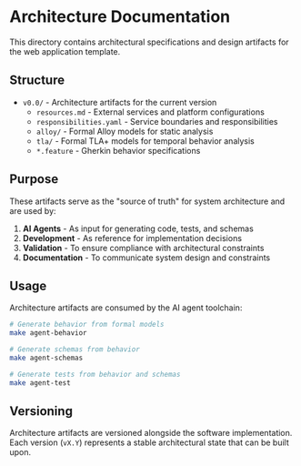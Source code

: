 # Architecture Documentation

This directory contains architectural specifications and design artifacts for the web application template.

## Structure

- `v0.0/` - Architecture artifacts for the current version
  - `resources.md` - External services and platform configurations
  - `responsibilities.yaml` - Service boundaries and responsibilities
  - `alloy/` - Formal Alloy models for static analysis
  - `tla/` - Formal TLA+ models for temporal behavior analysis
  - `*.feature` - Gherkin behavior specifications

## Purpose

These artifacts serve as the "source of truth" for system architecture and are used by:

1. **AI Agents** - As input for generating code, tests, and schemas
2. **Development** - As reference for implementation decisions
3. **Validation** - To ensure compliance with architectural constraints
4. **Documentation** - To communicate system design and constraints

## Usage

Architecture artifacts are consumed by the AI agent toolchain:

```bash
# Generate behavior from formal models
make agent-behavior

# Generate schemas from behavior
make agent-schemas

# Generate tests from behavior and schemas
make agent-test
```

## Versioning

Architecture artifacts are versioned alongside the software implementation. Each version (`vX.Y`) represents a stable architectural state that can be built upon.